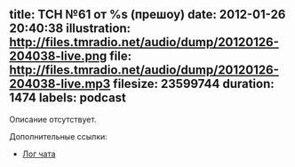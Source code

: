 title: ТСН №61 от %s (прешоу)
date: 2012-01-26 20:40:38
illustration: http://files.tmradio.net/audio/dump/20120126-204038-live.png
file: http://files.tmradio.net/audio/dump/20120126-204038-live.mp3
filesize: 23599744
duration: 1474
labels: podcast
---
Описание отсутствует.

Дополнительные ссылки:

- [Лог чата](http://files.tmradio.net/audio/dump/20120126-204038-live.log)
